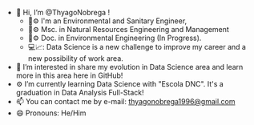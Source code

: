 - 👋 Hi, I’m @ThyagoNobrega !
  - 🌱⚙️ I'm an Environmental and Sanitary Engineer,
  - 🌱⚙️ Msc. in Natural Resources Engineering and Management
  - 🌱⚙️ Doc. in Environmental Engineering (In Progress).
  - 💻📈: Data Science is a new challenge to improve my career and a new possibility of work area.
- 👀 I’m interested in share my evolution in Data Science area and learn more in this area here in GitHub! 
- ⚙️ I’m currently learning Data Science with "Escola DNC". It's a graduation in Data Analysis Full-Stack! 
- 📫 You can contact me by e-mail: thyagonobrega1996@gmail.com
- 😄 Pronouns: He/Him


<!---
ThyagoNobrega/ThyagoNobrega is a ✨ special ✨ repository because its `README.md` (this file) appears on your GitHub profile.
You can click the Preview link to take a look at your changes.
--->
